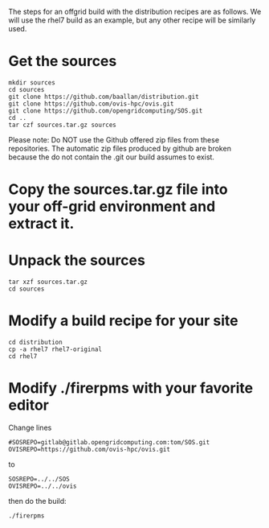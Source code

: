 The steps for an offgrid build with the distribution recipes are as follows.
We will use the rhel7 build as an example, but any other recipe will be similarly used.

# Get the sources

    mkdir sources
    cd sources
    git clone https://github.com/baallan/distribution.git
    git clone https://github.com/ovis-hpc/ovis.git
    git clone https://github.com/opengridcomputing/SOS.git
    cd ..
    tar czf sources.tar.gz sources

Please note: Do NOT use the Github offered zip files from these repositories.
The automatic zip files produced by github are broken because the do not
contain the .git our build assumes to exist.

# Copy the sources.tar.gz file into your off-grid environment and extract it.

# Unpack the sources

    tar xzf sources.tar.gz
    cd sources

# Modify a build recipe for your site

    cd distribution
    cp -a rhel7 rhel7-original
    cd rhel7

# Modify ./firerpms with your favorite editor
Change lines

    #SOSREPO=gitlab@gitlab.opengridcomputing.com:tom/SOS.git
    OVISREPO=https://github.com/ovis-hpc/ovis.git

to

    SOSREPO=../../SOS
    OVISREPO=../../ovis

then do the build:

    ./firerpms


